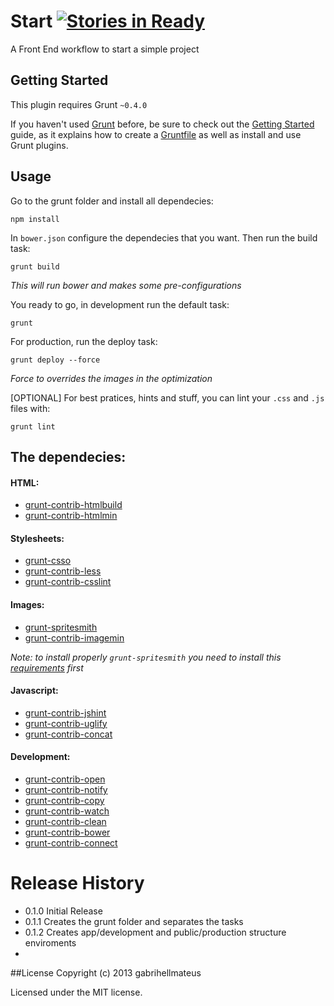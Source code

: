# Start [![Stories in Ready](https://badge.waffle.io/gabrihellmateus/start.png?label=Ready)](https://waffle.io/gabrihellmateus/start)

A Front End workflow to start a simple project

## Getting Started
This plugin requires Grunt `~0.4.0`

If you haven't used [Grunt](http://gruntjs.com/) before, be sure to check out the [Getting Started](http://gruntjs.com/getting-started) guide, as it explains how to create a [Gruntfile](http://gruntjs.com/sample-gruntfile) as well as install and use Grunt plugins.


## Usage
Go to the grunt folder and install all dependecies:

```
npm install
```

In `bower.json` configure the dependecies that you want. Then run the build task:

```
grunt build
```
*This will run bower and makes some pre-configurations*

You ready to go, in development run the default task:

```
grunt
```

For production, run the deploy task:

```
grunt deploy --force
```
*Force to overrides the images in the optimization*

[OPTIONAL] For best pratices, hints and stuff, you can lint your `.css` and `.js` files with:

```
grunt lint
```

## The dependecies:

#### HTML:
  * [grunt-contrib-htmlbuild](https://github.com/spatools/grunt-html-build)
  * [grunt-contrib-htmlmin](https://github.com/gruntjs/grunt-contrib-htmlmin)

#### Stylesheets:
  * [grunt-csso](https://github.com/t32k/grunt-csso)
  * [grunt-contrib-less](https://github.com/gruntjs/grunt-contrib-less)
  * [grunt-contrib-csslint](https://github.com/gruntjs/grunt-contrib-csslint)

#### Images:
  * [grunt-spritesmith](https://github.com/Ensighten/grunt-spritesmith)
  * [grunt-contrib-imagemin](https://github.com/gruntjs/grunt-contrib-imagemin)
 

*Note: to install properly `grunt-spritesmith` you need to install this [requirements](https://github.com/Ensighten/grunt-spritesmith#requirements) first* 


#### Javascript:
  * [grunt-contrib-jshint](https://github.com/gruntjs/grunt-contrib-jshint)
  * [grunt-contrib-uglify](https://github.com/gruntjs/grunt-contrib-uglify)
  * [grunt-contrib-concat](https://github.com/gruntjs/grunt-contrib-concat)

#### Development:
  * [grunt-contrib-open](https://github.com/jsoverson/grunt-open)
  * [grunt-contrib-notify](https://github.com/dylang/grunt-notify)
  * [grunt-contrib-copy](https://github.com/gruntjs/grunt-contrib-copy)
  * [grunt-contrib-watch](https://github.com/gruntjs/grunt-contrib-watch)
  * [grunt-contrib-clean](https://github.com/gruntjs/grunt-contrib-clean)
  * [grunt-contrib-bower](https://github.com/yatskevich/grunt-bower-task)
  * [grunt-contrib-connect](https://github.com/gruntjs/grunt-contrib-connect)

# Release History
* 0.1.0 Initial Release
* 0.1.1 Creates the grunt folder and separates the tasks
* 0.1.2 Creates app/development and public/production structure enviroments
*

##License
Copyright (c) 2013 gabrihellmateus

Licensed under the MIT license.
